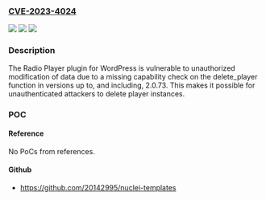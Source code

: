 ### [CVE-2023-4024](https://cve.mitre.org/cgi-bin/cvename.cgi?name=CVE-2023-4024)
![](https://img.shields.io/static/v1?label=Product&message=Radio%20Player%20%E2%80%93%20Live%20Shoutcast%2C%20Icecast%20and%20Any%20Audio%20Stream%20Player%20for%20WordPress&color=blue)
![](https://img.shields.io/static/v1?label=Version&message=*%3C%3D%202.0.73%20&color=brighgreen)
![](https://img.shields.io/static/v1?label=Vulnerability&message=CWE-862%20Missing%20Authorization&color=brighgreen)

### Description

The Radio Player plugin for WordPress is vulnerable to unauthorized modification of data due to a missing capability check on the delete_player function in versions up to, and including, 2.0.73. This makes it possible for unauthenticated attackers to delete player instances.

### POC

#### Reference
No PoCs from references.

#### Github
- https://github.com/20142995/nuclei-templates

